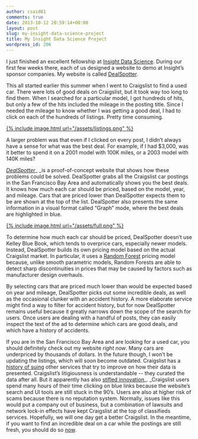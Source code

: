 ```yaml
---
author: csaid81
comments: true
date: 2013-10-12 20:59:14+00:00
layout: post
slug: my-insight-data-science-project
title: My Insight Data Science Project
wordpress_id: 206
---
```


I just finished an excellent fellowship at [Insight Data Science](http://insightdatascience.com/). During our first few weeks there, each of us designed a website to demo at Insight’s sponsor companies. My website is called [DealSpotter](http://www.dealspotter.info).

This all started earlier this summer when I went to Craigslist to find a used car. There were lots of good deals on Craigslist, but it took way too long to find them. When I searched for a particular model, I got hundreds of hits, but only a few of the hits included the mileage in the posting title. Since I needed the mileage to know whether I was getting a good deal, I had to click on each of the hundreds of listings. Pretty time consuming.


[{% include image.html url="/assets/listings.png" %}](http://www.dealspotter.info)

A larger problem was that even if I clicked on every post, I didn’t always have a sense for what was the best deal. For example, if I had $3,000, was it better to spend it on a 2001 model with 100K miles, or a 2003 model with 140K miles?

[_DealSpotter_](http://www.dealspotter.info)_ _is a proof-of-concept website that shows how these problems could be solved. DealSpotter grabs all the Craigslist car postings in the San Francisco Bay Area and automatically shows you the best deals. It knows how much each car should be priced, based on the model, year, and mileage. Cars that are priced lower than DealSpotter expects them to be are shown at the top of the list. DealSpotter also presents the same information in a visual format called “Graph” mode, where the best deals are highlighted in blue.


[{% include image.html url="/assets/full.png" %}](http://www.dealspotter.info)


To determine how much each car should be priced, DealSpotter doesn’t use Kelley Blue Book, which tends to overprice cars, especially newer models. Instead, DealSpotter builds its own pricing model based on the actual Craigslist market. In particular, it uses a [Random Forest](http://en.wikipedia.org/wiki/Random_forest) pricing model because, unlike smooth parametric models, Random Forests are able to detect sharp discontinuities in prices that may be caused by factors such as manufacturer design overhauls.

By selecting cars that are priced much lower than would be expected based on year and mileage, DealSpotter picks out some incredible deals, as well as the occasional clunker with an accident history. A more elaborate service might find a way to filter for accident history, but for now DealSpotter remains useful because it greatly narrows down the scope of the search for users. Once users are dealing with a handful of posts, they can easily inspect the text of the ad to determine which cars are good deals, and which have a history of accidents.

If you are in the San Francisco Bay Area and are looking for a used car, you should definitely check out my website _right now_. Many cars are underpriced by thousands of dollars. In the future though, I won’t be updating the listings, which will soon become outdated. Craigslist has a [history of suing](http://news.cnet.com/8301-1023_3-57479344-93/craigslist-sues-padmapper-for-mass-harvesting-listings/) other services that try to improve on how their data is presented. Craigslist’s litigiousness is understandable -- they curated the data after all. But it apparently has also [stifled innovation](http://bits.blogs.nytimes.com/2012/07/29/when-craigslist-blocks-innovations-disruptions/?_r=0)_. _Craigslist users spend many hours of their time clicking on blue links because the website’s search and UI tools are still stuck in the 90’s. Users are also at higher risk of scams because there is no reputation system. Normally, issues like this would put a company out of business, but a combination of lawsuits and network lock-in effects have kept Craigslist at the top of classifieds services. Hopefully, we will one day get a better Craigslist. In the meantime, if you want to find an incredible deal on a car while the postings are still fresh, you should do so [now](http://www.dealspotter.info).
